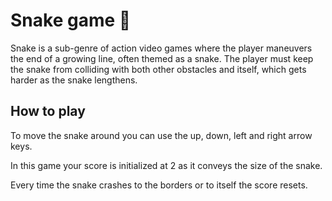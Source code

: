 
# Snake game 🐍

Snake is a sub-genre of action video games where the player maneuvers the end of a growing line, often themed as a snake. The player must keep the snake from colliding with both other obstacles and itself, which gets harder as the snake lengthens. 


## How to play

To move the snake around you can use the up, down, left and right arrow keys.

In this game your score is initialized at 2 as it conveys the size of the snake. 

Every time the snake crashes to the borders or to itself the score resets.
